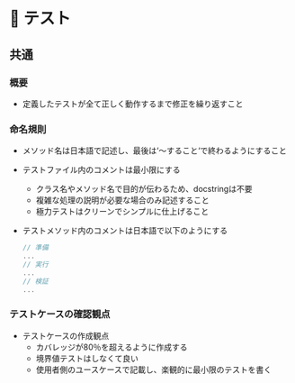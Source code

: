 # 🧪 テスト

## 共通
### 概要
- 定義したテストが全て正しく動作するまで修正を繰り返すこと

### 命名規則
- メソッド名は日本語で記述し、最後は‘〜すること‘で終わるようにすること

- テストファイル内のコメントは最小限にする
  - クラス名やメソッド名で目的が伝わるため、docstringは不要
  - 複雑な処理の説明が必要な場合のみ記述すること
  - 極力テストはクリーンでシンプルに仕上げること

- テストメソッド内のコメントは日本語で以下のようにする
  ```ts
  // 準備
  ...
  // 実行
  ...
  // 検証
  ...
  ```

### テストケースの確認観点
- テストケースの作成観点
	- カバレッジが80％を超えるように作成する
	- 境界値テストはしなくて良い
	- 使用者側のユースケースで記載し、楽観的に最小限のテストを書く
